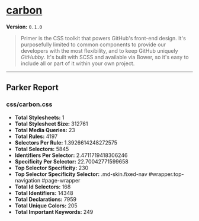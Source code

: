 # [carbon]( http://l1f7.github.io/simplexmobility-styleguide/ )

**Version:** `0.1.0`

> Primer is the CSS toolkit that powers GitHub's front-end design. It's purposefully limited to common components to provide our developers with the most flexibility, and to keep GitHub uniquely *GitHubby*. It's built with SCSS and available via Bower, so it's easy to include all or part of it within your own project.

* * *

## Parker Report

### css/carbon.css

- **Total Stylesheets:** 1
- **Total Stylesheet Size:** 312761
- **Total Media Queries:** 23
- **Total Rules:** 4197
- **Selectors Per Rule:** 1.3926614248272575
- **Total Selectors:** 5845
- **Identifiers Per Selector:** 2.4711719418306246
- **Specificity Per Selector:** 22.70042771599658
- **Top Selector Specificity:** 230
- **Top Selector Specificity Selector:** .md-skin.fixed-nav #wrapper.top-navigation #page-wrapper
- **Total Id Selectors:** 168
- **Total Identifiers:** 14348
- **Total Declarations:** 7959
- **Total Unique Colors:** 205
- **Total Important Keywords:** 249
